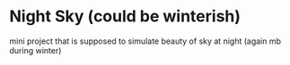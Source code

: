 # Night Sky (could be winterish)

mini project that is supposed to simulate beauty of sky at night (again mb during winter)
